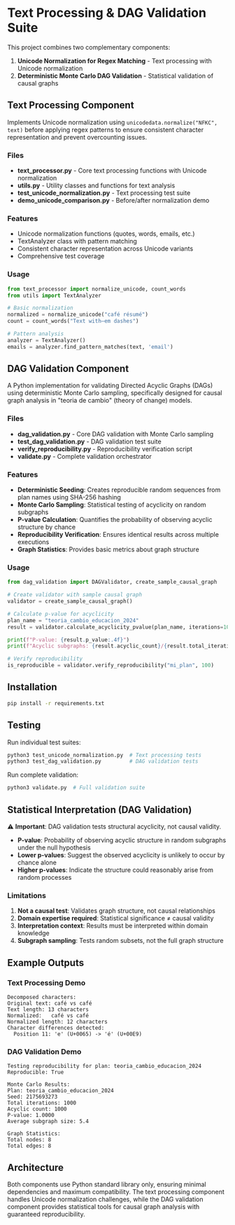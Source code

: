 # Text Processing & DAG Validation Suite

This project combines two complementary components:

1. **Unicode Normalization for Regex Matching** - Text processing with Unicode normalization
2. **Deterministic Monte Carlo DAG Validation** - Statistical validation of causal graphs

## Text Processing Component

Implements Unicode normalization using `unicodedata.normalize("NFKC", text)` before applying regex patterns to ensure consistent character representation and prevent overcounting issues.

### Files
- **text_processor.py** - Core text processing functions with Unicode normalization
- **utils.py** - Utility classes and functions for text analysis
- **test_unicode_normalization.py** - Text processing test suite
- **demo_unicode_comparison.py** - Before/after normalization demo

### Features
- Unicode normalization functions (quotes, words, emails, etc.)
- TextAnalyzer class with pattern matching
- Consistent character representation across Unicode variants
- Comprehensive test coverage

### Usage
```python
from text_processor import normalize_unicode, count_words
from utils import TextAnalyzer

# Basic normalization
normalized = normalize_unicode("café résumé")
count = count_words("Text with—em dashes")

# Pattern analysis
analyzer = TextAnalyzer()
emails = analyzer.find_pattern_matches(text, 'email')
```

## DAG Validation Component

A Python implementation for validating Directed Acyclic Graphs (DAGs) using deterministic Monte Carlo sampling, specifically designed for causal graph analysis in "teoria de cambio" (theory of change) models.

### Files
- **dag_validation.py** - Core DAG validation with Monte Carlo sampling
- **test_dag_validation.py** - DAG validation test suite
- **verify_reproducibility.py** - Reproducibility verification script
- **validate.py** - Complete validation orchestrator

### Features
- **Deterministic Seeding**: Creates reproducible random sequences from plan names using SHA-256 hashing
- **Monte Carlo Sampling**: Statistical testing of acyclicity on random subgraphs
- **P-value Calculation**: Quantifies the probability of observing acyclic structure by chance
- **Reproducibility Verification**: Ensures identical results across multiple executions
- **Graph Statistics**: Provides basic metrics about graph structure

### Usage
```python
from dag_validation import DAGValidator, create_sample_causal_graph

# Create validator with sample causal graph
validator = create_sample_causal_graph()

# Calculate p-value for acyclicity
plan_name = "teoria_cambio_educacion_2024"
result = validator.calculate_acyclicity_pvalue(plan_name, iterations=1000)

print(f"P-value: {result.p_value:.4f}")
print(f"Acyclic subgraphs: {result.acyclic_count}/{result.total_iterations}")

# Verify reproducibility
is_reproducible = validator.verify_reproducibility("mi_plan", 100)
```

## Installation

```bash
pip install -r requirements.txt
```

## Testing

Run individual test suites:
```bash
python3 test_unicode_normalization.py  # Text processing tests
python3 test_dag_validation.py         # DAG validation tests
```

Run complete validation:
```bash
python3 validate.py  # Full validation suite
```

## Statistical Interpretation (DAG Validation)

⚠️ **Important**: DAG validation tests structural acyclicity, not causal validity.

- **P-value**: Probability of observing acyclic structure in random subgraphs under the null hypothesis
- **Lower p-values**: Suggest the observed acyclicity is unlikely to occur by chance alone
- **Higher p-values**: Indicate the structure could reasonably arise from random processes

### Limitations
1. **Not a causal test**: Validates graph structure, not causal relationships
2. **Domain expertise required**: Statistical significance ≠ causal validity
3. **Interpretation context**: Results must be interpreted within domain knowledge
4. **Subgraph sampling**: Tests random subsets, not the full graph structure

## Example Outputs

### Text Processing Demo
```
Decomposed characters:
Original text: café vs café
Text length: 13 characters
Normalized:   café vs café  
Normalized length: 12 characters
Character differences detected:
  Position 11: 'e' (U+0065) -> 'é' (U+00E9)
```

### DAG Validation Demo
```
Testing reproducibility for plan: teoria_cambio_educacion_2024
Reproducible: True

Monte Carlo Results:
Plan: teoria_cambio_educacion_2024
Seed: 2175693273
Total iterations: 1000
Acyclic count: 1000
P-value: 1.0000
Average subgraph size: 5.4

Graph Statistics:
Total nodes: 8
Total edges: 8
```

## Architecture

Both components use Python standard library only, ensuring minimal dependencies and maximum compatibility. The text processing component handles Unicode normalization challenges, while the DAG validation component provides statistical tools for causal graph analysis with guaranteed reproducibility.
